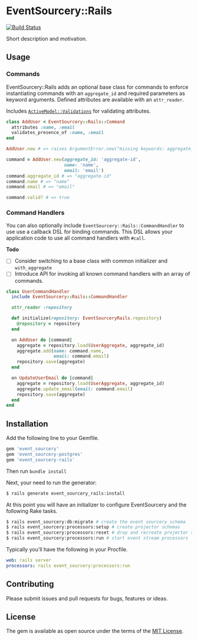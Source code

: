 # EventSourcery::Rails
[![Build Status](https://travis-ci.org/BaylorRae/event_sourcery-rails.svg?branch=master)](https://travis-ci.org/BaylorRae/event_sourcery-rails)

Short description and motivation.

## Usage

### Commands

EventSourcery::Rails adds an optional base class for commands to enforce
instantiating commands with an `aggregate_id` and required parameters as keyword
arguments. Defined attributes are available with an `attr_reader`.

Includes [`ActiveModel::Validations`][active_model_validations] for validating
attributes.

```ruby
class AddUser < EventSourcery::Rails::Command
  attributes :name, :email
  validates_presence_of :name, :email
end

AddUser.new # => raises ArgumentError.new("missing keywords: aggregate_id, name, email")

command = AddUser.new(aggregate_id: 'aggregate-id',
                      name: 'name',
                      email: 'email')
command.aggregate_id # => "aggregate-id"
command.name # => "name"
command.email # => "email"

command.valid? # => true
```

### Command Handlers

You can also optionally include `EventSourcery::Rails::CommandHandler` to use
use a callback DSL for binding commands. This DSL allows your application code
to use all command handlers with `#call`.

**Todo**

- [ ] Consider switching to a base class with common initializer and
    `with_aggregate`
- [ ] Introduce API for invoking all known command handlers with an array of
    commands.

```ruby
class UserCommandHandler
  include EventSourcery::Rails::CommandHandler

  attr_reader :repository

  def initialize(repository: EventSourceryRails.repository)
    @repository = repository
  end

  on AddUser do |command|
    aggregate = repository.load(UserAggregate, aggregate_id)
    aggregate.add(name: command.name,
                  email: command.email)
    repository.save(aggregate)
  end

  on UpdateUserEmail do |command|
    aggregate = repository.load(UserAggregate, aggregate_id)
    aggregate.update_email(email: command.email)
    repository.save(aggregate)
  end
end
```

## Installation
Add the following line to your Gemfile.

```ruby
gem 'event_sourcery'
gem 'event_sourcery-postgres'
gem 'event_sourcery-rails'
```

Then run `bundle install`

Next, your need to run the generator:

```bash
$ rails generate event_sourcery_rails:install
```

At this point you will have an initializer to configure EventSourcery and the
following Rake tasks.

```bash
$ rails event_sourcery:db:migrate # create the event sourcery schema
$ rails event_sourcery:processors:setup # create projector schemas
$ rails event_sourcery:processors:reset # drop and recreate projector schemas and data
$ rails event_sourcery:processors:run # start event stream processors
```

Typically you'll have the following in your Procfile.

```yaml
web: rails server
processors: rails event_sourcery:processors:run
```

## Contributing
Please submit issues and pull requests for bugs, features or ideas.

## License
The gem is available as open source under the terms of the [MIT License](https://opensource.org/licenses/MIT).

[active_model_validations]: https://api.rubyonrails.org/classes/ActiveModel/Validations.html#module-ActiveModel::Validations-label-Active+Model+Validations

